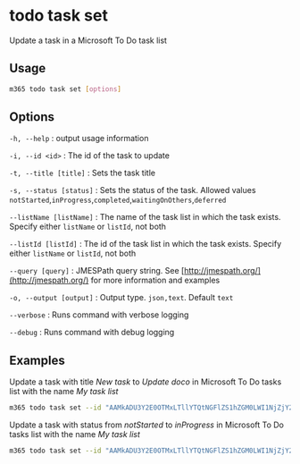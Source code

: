 # todo task set

Update a task in a Microsoft To Do task list

## Usage

```sh
m365 todo task set [options]
```

## Options

`-h, --help`
: output usage information

`-i, --id <id>`
: The id of the task to update

`-t, --title [title]`
: Sets the task title

`-s, --status [status]`
: Sets the status of the task. Allowed values `notStarted`,`inProgress`,`completed`,`waitingOnOthers`,`deferred`

`--listName [listName]`
: The name of the task list in which the task exists. Specify either `listName` or `listId`, not both

`--listId [listId]`
: The id of the task list in which the task exists. Specify either `listName` or `listId`, not both

`--query [query]`
: JMESPath query string. See [http://jmespath.org/](http://jmespath.org/) for more information and examples

`-o, --output [output]`
: Output type. `json,text`. Default `text`

`--verbose`
: Runs command with verbose logging

`--debug`
: Runs command with debug logging

## Examples

Update a task with title _New task_ to _Update doco_ in Microsoft To Do tasks list with the name _My task list_

```sh
m365 todo task set --id "AAMkADU3Y2E0OTMxLTllYTQtNGFlZS1hZGM0LWI1NjZjY2FhM2RhMABGAAAAAADhr7P77n9xS6PdtDemRwpHBwCin1tvQMXzRKN1hQDz2S3VAAAXXsleAACin1tvQMXzRKN1hQDz2S3VAAAXXzr9AAA=" --title "Update doco" --listName "My task list"
```

Update a task with status from _notStarted_ to _inProgress_ in Microsoft To Do tasks list with the name _My task list_

```sh
m365 todo task set --id "AAMkADU3Y2E0OTMxLTllYTQtNGFlZS1hZGM0LWI1NjZjY2FhM2RhMABGAAAAAADhr7P77n9xS6PdtDemRwpHBwCin1tvQMXzRKN1hQDz2S3VAAAXXsleAACin1tvQMXzRKN1hQDz2S3VAAAXXzr9AAA=" --status "inProgress" --listName "My task list"
```
